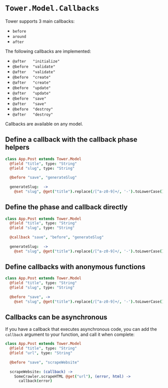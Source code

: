 # `Tower.Model.Callbacks`

Tower supports 3 main callbacks:

- `before`
- `around`
- `after`

The following callbacks are implemented:

- `@after   "initialize"`
- `@before  "validate"`
- `@after   "validate"`
- `@before  "create"`
- `@after   "create"`
- `@before  "update"`
- `@after   "update"`
- `@before  "save"`
- `@after   "save"`
- `@before  "destroy"`
- `@after   "destroy"`

Callbacks are available on any model.

## Define a callback with the callback phase helpers

``` coffeescript
class App.Post extends Tower.Model
  @field "title", type: "String"
  @field "slug", type: "String"
  
  @before "save", "generateSlug"
  
  generateSlug:  ->
    @set "slug", @get("title").replace(/[^a-z0-9]+/, '-').toLowerCase()
```

## Define the phase and callback directly

``` coffeescript
class App.Post extends Tower.Model
  @field "title", type: "String"
  @field "slug", type: "String"
  
  @callback "save", "before", "generateSlug"
  
  generateSlug:  ->
    @set "slug", @get("title").replace(/[^a-z0-9]+/, '-').toLowerCase()
```

## Define callbacks with anonymous functions

``` coffeescript
class App.Post extends Tower.Model
  @field "title", type: "String"
  @field "slug", type: "String"
  
  @before "save", ->
    @set "slug", @get("title").replace(/[^a-z0-9]+/, '-').toLowerCase()
```

## Callbacks can be asynchronous

If you have a callback that executes asynchronous code, you can add the `callback` argument to your function, and call it when complete:

``` coffeescript
class App.Post extends Tower.Model
  @field "title", type: "String"
  @field "url", type: "String"
  
  @before "save", "scrapeWebsite"
  
  scrapeWebsite: (callback) ->
    SomeCrawler.scrapeHTML @get("url"), (error, html) ->
      callback(error)
```